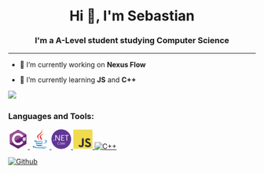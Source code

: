 <h1 align="center">Hi 👋, I'm Sebastian</h1>
<h3 align="center">I'm a A-Level student studying Computer Science</h3>

---

- 🔭 I’m currently working on **Nexus Flow**

- 🌱 I’m currently learning **JS** and **C++**

<div align="left">

<div align="left">
<img height=200 src=https://github-readme-stats.vercel.app/api?username=Thelegendseb&show_icons=true&theme=transparent&hide_title=true/>
</div>
  
<h3 align="left">Languages and Tools:</h3>
  
<p align="left"> 
  
<a href="https://www.w3schools.com/cs/" target="_blank" rel="noreferrer"> <img src="https://raw.githubusercontent.com/devicons/devicon/master/icons/csharp/csharp-original.svg" alt="csharp" width="40" height="40"/> 
</a><a href="https://www.java.com" target="_blank" rel="noreferrer"> <img src="https://raw.githubusercontent.com/devicons/devicon/master/icons/java/java-original.svg" alt="java" width="40" height="40"/> </a><a href="https://dotnet.microsoft.com/" target="_blank" rel="noreferrer"> <img src="https://raw.githubusercontent.com/devicons/devicon/master/icons/dotnetcore/dotnetcore-original.svg" alt="dotnet" width="40" height="40"/> </a><a href="https://developer.mozilla.org/en-US/docs/Web/JavaScript" target="_blank" rel="noreferrer"> <img src="https://raw.githubusercontent.com/devicons/devicon/master/icons/javascript/javascript-original.svg" alt="javascript" width="40" height="40"/> </a><a href="https://www.w3schools.com/cpp/default.asp" target="_blank" rel="noreferrer"> <img src="https://upload.wikimedia.org/wikipedia/commons/1/18/ISO_C%2B%2B_Logo.svg" alt="C++" width="40" height="40"/> </a>
  
</p>

[![Github](https://img.shields.io/github/followers/Thelegendseb?label=Follow&style=social)](https://github.com/Thelegendseb)
</div>
